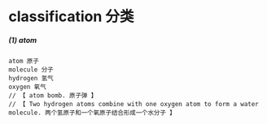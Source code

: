 # classification 分类

##### (1) atom

```
atom 原子
molecule 分子
hydrogen 氢气
oxygen 氧气
// 【 atom bomb. 原子弹 】
// 【 Two hydrogen atoms combine with one oxygen atom to form a water molecule. 两个氢原子和一个氧原子结合形成一个水分子 】
```